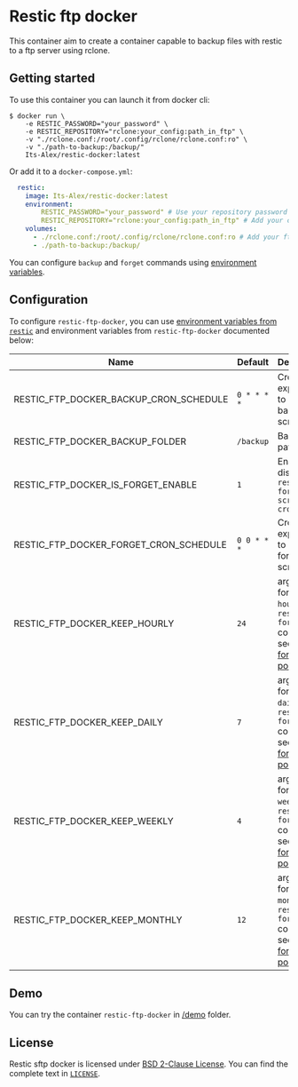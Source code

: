 # Restic ftp docker

This container aim to create a container capable to backup files with restic
to a ftp server using rclone.

## Getting started

To use this container you can launch it from docker cli:

```sh-session
$ docker run \
    -e RESTIC_PASSWORD="your_password" \
    -e RESTIC_REPOSITORY="rclone:your_config:path_in_ftp" \
    -v "./rclone.conf:/root/.config/rclone/rclone.conf:ro" \
    -v "./path-to-backup:/backup/"
    Its-Alex/restic-docker:latest
```

Or add it to a `docker-compose.yml`:

```yaml
  restic:
    image: Its-Alex/restic-docker:latest
    environment:
        RESTIC_PASSWORD="your_password" # Use your repository password
        RESTIC_REPOSITORY="rclone:your_config:path_in_ftp" # Add your config and path
    volumes:
      - ./rclone.conf:/root/.config/rclone/rclone.conf:ro # Add your ftp to rclone config file
      - ./path-to-backup:/backup/
```

You can configure `backup` and `forget` commands using
[environment variables](#configuration).

## Configuration

To configure `restic-ftp-docker`, you can use
[environment variables from `restic`](https://restic.readthedocs.io/en/latest/manual_rest.html)
and environment variables from `restic-ftp-docker` documented below:

| Name                                   | Default     | Description                                                                                                                                                                              |
| -------------------------------------- | ----------- | ---------------------------------------------------------------------------------------------------------------------------------------------------------------------------------------- |
| RESTIC_FTP_DOCKER_BACKUP_CRON_SCHEDULE | `0 * * * *` | Cron expression to launch backup script                                                                                                                                                  |
| RESTIC_FTP_DOCKER_BACKUP_FOLDER        | `/backup`   | Backup path                                                                                                                                                                              |
| RESTIC_FTP_DOCKER_IS_FORGET_ENABLE     | `1`         | Enable or disable `restic forget script in crontab`                                                                                                                                      |
| RESTIC_FTP_DOCKER_FORGET_CRON_SCHEDULE | `0 0 * * *` | Cron expression to launch forget script                                                                                                                                                  |
| RESTIC_FTP_DOCKER_KEEP_HOURLY          | `24`        | argument for `--keep-hourly` of `restic forget` command, see [restic forget policies](https://restic.readthedocs.io/en/latest/060_forget.html#removing-snapshots-according-to-a-policy)  |
| RESTIC_FTP_DOCKER_KEEP_DAILY           | `7`         | argument for `--keep-daily` of `restic forget` command, see [restic forget policies](https://restic.readthedocs.io/en/latest/060_forget.html#removing-snapshots-according-to-a-policy)   |
| RESTIC_FTP_DOCKER_KEEP_WEEKLY          | `4`         | argument for `--keep-weekly` of `restic forget` command, see [restic forget policies](https://restic.readthedocs.io/en/latest/060_forget.html#removing-snapshots-according-to-a-policy)  |
| RESTIC_FTP_DOCKER_KEEP_MONTHLY         | `12`        | argument for `--keep-monthly` of `restic forget` command, see [restic forget policies](https://restic.readthedocs.io/en/latest/060_forget.html#removing-snapshots-according-to-a-policy) |

## Demo

You can try the container `restic-ftp-docker` in [/demo](/demo/) folder.

## License

Restic sftp docker is licensed under [BSD 2-Clause License](https://opensource.org/licenses/BSD-2-Clause). You can find the
complete text in [`LICENSE`](LICENSE).
